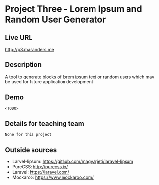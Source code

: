 # Project Three - Lorem Ipsum and Random User Generator

## Live URL
<http://p3.masanders.me>

## Description
A tool to generate blocks of lorem ipsum text or random users which may be used for
future application development

## Demo
	<TODO>

## Details for teaching team
	None for this project

## Outside sources
* Larvel-lipsum: <https://github.com/magyarjeti/laravel-lipsum>
* PureCSS: <http://purecss.io/>
* Laravel: <https://laravel.com/>
* Mockaroo: <https://www.mockaroo.com/>
